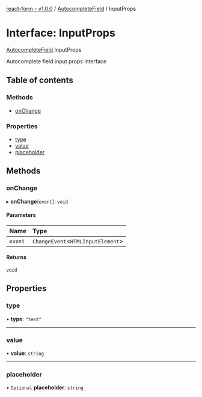 [react-form - v1.0.0](../README.md) / [AutocompleteField](../modules/AutocompleteField.md) / InputProps

# Interface: InputProps

[AutocompleteField](../modules/AutocompleteField.md).InputProps

Autocomplete field input props interface

## Table of contents

### Methods

- [onChange](AutocompleteField.InputProps.md#onchange)

### Properties

- [type](AutocompleteField.InputProps.md#type)
- [value](AutocompleteField.InputProps.md#value)
- [placeholder](AutocompleteField.InputProps.md#placeholder)

## Methods

### onChange

▸ **onChange**(`event`): `void`

#### Parameters

| Name | Type |
| :------ | :------ |
| `event` | `ChangeEvent`<`HTMLInputElement`\> |

#### Returns

`void`

## Properties

### type

• **type**: ``"text"``

___

### value

• **value**: `string`

___

### placeholder

• `Optional` **placeholder**: `string`
